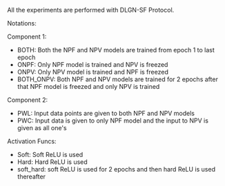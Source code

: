 All the experiments are performed with DLGN-SF Protocol.

Notations:

Component 1:
<ul>
  <li>BOTH: Both the NPF and NPV models are trained from epoch 1 to last epoch </li> 
   <li>ONPF: Only NPF model is trained and NPV is freezed </li>
   <li>ONPV: Only NPV model is trained and NPF is freezed </li>
   <li>BOTH_ONPV: Both NPF and NPV models are trained for 2 epochs after that NPF model is freezed and only NPV is trained </li>
</ul>
Component 2: 
<ul>
  <li>PWL: Input data points are given to both NPF and NPV models</li> 
  <li>PWC: Input data is given to only NPF model and the input to NPV is given as all one's</li> 
</ul>
Activation Funcs:
  <ul>
  <li>Soft: Soft ReLU is used </li> 
  <li>Hard: Hard ReLU is used</li> 
  <li>soft_hard: soft ReLU is used for 2 epochs and then hard ReLU is used thereafter </li> 
  </ul>
